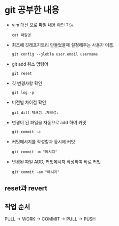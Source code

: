 # git 공부한 내용

- vim 대신  으로 파일 내용 확인 가능
  
  ```
  cat 파일명
  ```

- 최초에 깃레포지토리 만들었을때 설정해주는 사용자 이름.
  
  ```
  git config --globla user.email username
  ```

- git add 취소 명령어 
  
  ```
  git reset 
  ```

- 깃 변경사항 확인
  
  ```
  git log -p
  ```

- 버전별 차이점 확인
  
  ```
  git diff 체크섬..체크섬: 
  ```

- 변경이 된 파일을 자동으로 add 하여 커밋
  
  ```
  git commit -a
  ```

- 커밋메시지를 작성함과 동시에 커밋
  
  ```
  git commit -m "메시지" 
  ```

- 변경된 파일 ADD, 커밋메시지 작성하여 바로 커밋
  
  ```
  git commit -am "메시지"
  ```

## reset과 revert

## 작업 순서

PULL -> WORK -> COMMIT -> PULL -> PUSH

